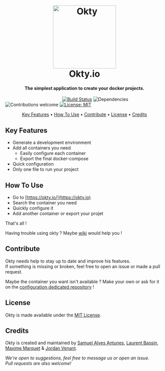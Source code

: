 
<h1 align="center">
  <a href="https://okty.io/">
    <img src="https://i.imgur.com/kN8SThu.png" alt="Okty" height="200">
  </a>
  <br>
  Okty.io
  <br>
</h1>

<h4 align="center">The simplest application to create your docker projects.</h4>

&nbsp;&nbsp;&nbsp;&nbsp;&nbsp;&nbsp;&nbsp;&nbsp;&nbsp;&nbsp;&nbsp;&nbsp;&nbsp;&nbsp;&nbsp;
&nbsp;&nbsp;&nbsp;&nbsp;&nbsp;&nbsp;&nbsp;&nbsp;&nbsp;&nbsp;&nbsp;&nbsp;&nbsp;&nbsp;&nbsp;
&nbsp;&nbsp;&nbsp;&nbsp;&nbsp;&nbsp;&nbsp;&nbsp;&nbsp;&nbsp;&nbsp;&nbsp;&nbsp;
[![Build Status](https://travis-ci.org/lbassin/okty.svg?branch=master)](https://travis-ci.org/lbassin/okty) 
![Dependencies](https://david-dm.org/lbassin/okty.svg)
![Contributions welcome](https://img.shields.io/badge/contributions-welcome-lightgrey.svg)
[![License: MIT](https://img.shields.io/badge/License-MIT-blue.svg)](https://opensource.org/licenses/MIT)

<p align="center">
  <a href="#key-features">Key Features</a> •
  <a href="#how-to-use">How To Use</a> •
  <a href="#contribute">Contribute</a> •
  <a href="#license">License</a> •
  <a href="#credits">Credits</a>
</p>


## Key Features

* Generate a development environment
* Add all containers you need
  - Easily configure each container
  - Export the final docker-compose
* Quick configuration  
* Only one file to run your project

## How To Use
- Go to [https://okty.io/](https://okty.io)
- Search the container you need
- Quickly configure it
- Add another container or export your projet

That's all !  
  
Having trouble using okty ? Maybe [wiki](https://github.com/lbassin/okty/wiki) would help you !  

## Contribute

Okty needs help to stay up to date and improve his features.  
If something is missing or broken, feel free to open an issue or made a pull request.  
  
Maybe the container you want isn't available ? 
Make your own or ask for it on the [configuration dedicated repository](https://github.com/lbassin/okty-config) !

## License
Okty is made available under the [MIT License](http://www.opensource.org/licenses/mit-license.php).

## Credits
Okty is created and maintained by
[Samuel Alves Antunes](https://github.com/NeverTwice), 
[Laurent Bassin](https://github.com/lbassin),
[Maxime Marquet](https://github.com/x-Raz) &
[Jordan Venant](https://github.com/Kubenic).

*We're open to suggestions, feel free to message us or open an issue.*  
*Pull requests are also welcome!*
